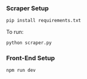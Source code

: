 ### Scraper Setup

```python
pip install requirements.txt
```

To run:
```sh
python scraper.py
```

### Front-End Setup

```sh
npm run dev
```